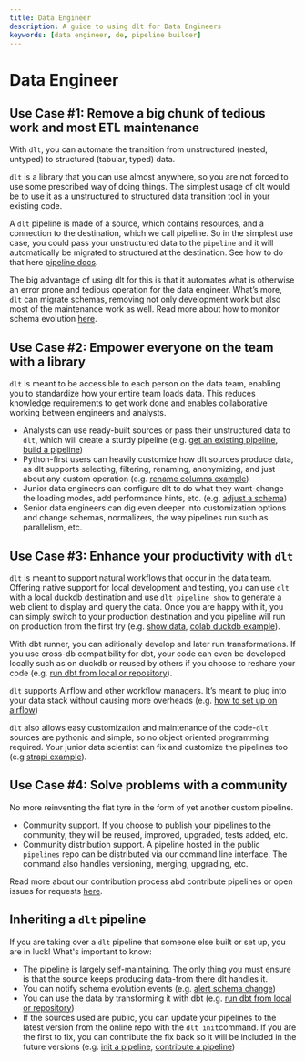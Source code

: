 ```yaml
---
title: Data Engineer
description: A guide to using dlt for Data Engineers
keywords: [data engineer, de, pipeline builder]
---
```


# Data Engineer

## Use Case #1: Remove a big chunk of tedious work and most ETL maintenance

With `dlt`, you can automate the transition from unstructured (nested, untyped) to structured (tabular, typed) data.

`dlt` is a library that you can use almost anywhere, so you are not forced to use some prescribed way of doing things. The simplest usage of dlt would be to use it as a unstructured to structured data transition tool in your existing code.

A `dlt` pipeline is made of a source, which contains resources, and a connection to the destination, which we call pipeline. So in the simplest use case, you could pass your unstructured data to the `pipeline` and it will automatically be migrated to structured at the destination. See how to do that here [pipeline docs](../general-usage/pipeline).

The big advantage of using dlt for this is that it automates what is otherwise an error prone and tedious operation for the data engineer. What’s more, `dlt` can migrate schemas, removing not only development work but also most of the maintenance work as well. Read more about how to monitor schema evolution [here](../running-in-production/running#inspect-save-and-alert-on-schema-changes).

## Use Case #2: Empower everyone on the team with a library

`dlt` is meant to be accessible to each person on the data team, enabling you to standardize how your entire team loads data. This reduces knowledge requirements to get work done and enables collaborative working between engineers and analysts.

- Analysts can use ready-built sources or pass their unstructured data to `dlt`, which will create a sturdy pipeline (e.g. [get an existing pipeline](../walkthroughs/add-a-pipeline), [build a pipeline](../walkthroughs/create-a-pipeline))
- Python-first users can heavily customize how dlt sources produce data, as dlt supports selecting, filtering, renaming, anonymizing, and just about any custom operation (e.g. [rename columns example](../customizations/customizing-pipelines/renaming_columns))
- Junior data engineers can configure dlt to do what they want-change the loading modes, add performance hints, etc. (e.g. [adjust a schema](../walkthroughs/adjust-a-schema))
- Senior data engineers can dig even deeper into customization options and change schemas, normalizers, the way pipelines run such as parallelism, etc.

## Use Case #3: Enhance your productivity with `dlt`

`dlt` is meant to support natural workflows that occur in the data team. Offering native support for local development and testing, you can use `dlt` with a local duckdb destination and use `dlt pipeline show` to generate a web client to display and query the data. Once you are happy with it, you can simply switch to your production destination and you pipeline will run on production from the first try (e.g. [show data](../using-loaded-data/exploring-the-data), [colab duckdb example](https://colab.research.google.com/drive/1NfSB1DpwbbHX9_t5vlalBTf13utwpMGx?usp=sharing)).

With dbt runner, you can aditionally develop and later run transformations. If you use cross-db compatibility for dbt, your code can even be developed locally such as on duckdb or reused by others if you choose to reshare your code (e.g. [run dbt from local or repository](../using-loaded-data/transforming-the-data)).

`dlt` supports Airflow and other workflow managers. It’s meant to plug into your data stack without causing more overheads (e.g. [how to set up on airflow](../running-in-production/orchestrators/airflow-gcp-cloud-composer))

`dlt` also allows easy customization and maintenance of the code-`dlt` sources are pythonic and simple, so no object oriented programming required. Your junior data scientist can fix and customize the pipelines too (e.g [strapi example](https://github.com/dlt-hub/pipelines/blob/master/pipelines/strapi/strapi.py)).

## Use Case #4: Solve problems with a community

No more reinventing the flat tyre in the form of yet another custom pipeline.

- Community support. If you choose to publish your pipelines to the community, they will be reused, improved, upgraded, tests added, etc.
- Community distribution support. A pipeline hosted in the public `pipelines` repo can be distributed via our command line interface. The command also handles versioning, merging, upgrading, etc.

Read more about our contribution process abd contribute pipelines or open issues for requests [here](https://github.com/dlt-hub/pipelines).

## Inheriting a `dlt` pipeline

If you are taking over a `dlt` pipeline that someone else built or set up, you are in luck! What's important to know:
- The pipeline is largely self-maintaining. The only thing you must ensure is that the source keeps producing data-from there dlt handles it.
- You can notify schema evolution events (e.g. [alert schema change](../running-in-production/running#inspect-save-and-alert-on-schema-changes))
- You can use the data by transforming it with dbt (e.g. [run dbt from local or repository](../using-loaded-data/transforming-the-data))
- If the sources used are public, you can update your pipelines to the latest version from the online repo with the `dlt init`command. If you are the first to fix, you can contribute the fix back so it will be included in the future versions (e.g. [init a pipeline](../reference/command-line-interface#dlt-init), [contribute a pipeline](https://github.com/dlt-hub/pipelines))